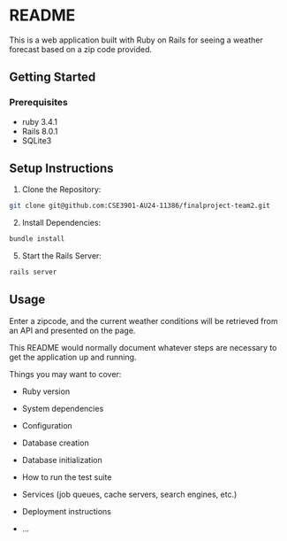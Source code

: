 # README

This is a web application built with Ruby on Rails for seeing a weather forecast based on a zip code provided.

## Getting Started

### Prerequisites

- ruby 3.4.1
- Rails 8.0.1
- SQLite3

## Setup Instructions

1. Clone the Repository:

```bash
git clone git@github.com:CSE3901-AU24-11386/finalproject-team2.git
```

2. Install Dependencies:

```bash
bundle install
```

5. Start the Rails Server:

```bash
rails server
```

## Usage

Enter a zipcode, and the current weather conditions will be retrieved from an API and presented on the page.

This README would normally document whatever steps are necessary to get the
application up and running.

Things you may want to cover:

* Ruby version

* System dependencies

* Configuration

* Database creation

* Database initialization

* How to run the test suite

* Services (job queues, cache servers, search engines, etc.)

* Deployment instructions

* ...
